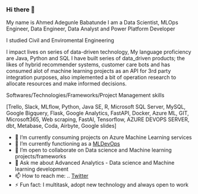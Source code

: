 ### Hi there 👋
My name is Ahmed Adegunle Babatunde I am a Data Scientist, MLOps Engineer, Data Engineer, Data Analyst and Power Platform Developer

I studied Civil and Enviromental Engineering

I impact lives on series of data-driven technology, My language proficiency are Java, Python and SQL
I have built series of data_driven products; the likes of hybrid recommender systems, customer care bots and has consumed alot of machine learning projects as an API for 3rd party integration purposes, also implemented a bit of operation research to allocate resources and make informed decisions.
 
Softwares/Technologies/Frameworks/Project Management skills
 
[Trello, Slack, MLflow, Python, Java SE, R, Microsoft SQL Server, MySQL, Google Bigquery, Flask, Google Analytics, FastAPI, Docker, Azure ML, GIT, Microsoft365, Web scraping, FastAI, Tensorflow, AZURE DEVOPS SERVER, dbt, Metabase, Coda, Airbyte, Google slides]

- 🔭 I’m currently consuming projects on Azure Machine Learning services
- 🌱 I’m currently functioning as a [MLDevOps](https://cloud.google.com/solutions/machine-learning/mlops-continuous-delivery-and-automation-pipelines-in-machine-learning) 
- 👯 I’m open to collaborate on Data science and Machine learning projects/frameworks
- 💬 Ask me about Advanced Analytics - Data science and Machine learning development
- 📫 How to reach me: .. [Twitter](https://twitter.com/ABofficial_NG)
- ⚡ Fun fact: I multitask, adopt new technology and always open to work

